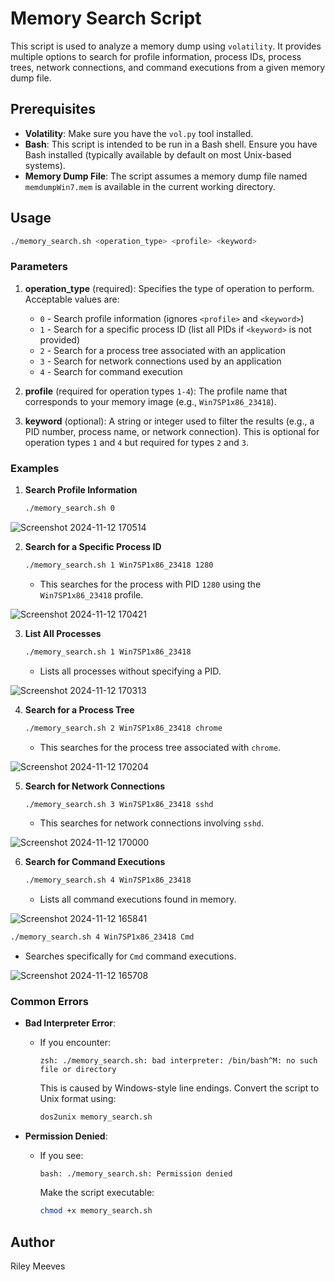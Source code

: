 
# Memory Search Script

This script is used to analyze a memory dump using `volatility`. It provides multiple options to search for profile information, process IDs, process trees, network connections, and command executions from a given memory dump file.

## Prerequisites

- **Volatility**: Make sure you have the `vol.py` tool installed.
- **Bash**: This script is intended to be run in a Bash shell. Ensure you have Bash installed (typically available by default on most Unix-based systems).
- **Memory Dump File**: The script assumes a memory dump file named `memdumpWin7.mem` is available in the current working directory.

## Usage

```bash
./memory_search.sh <operation_type> <profile> <keyword>
```

### Parameters

1. **operation_type** (required): Specifies the type of operation to perform. Acceptable values are:
   - `0` - Search profile information (ignores `<profile>` and `<keyword>`)
   - `1` - Search for a specific process ID (list all PIDs if `<keyword>` is not provided)
   - `2` - Search for a process tree associated with an application
   - `3` - Search for network connections used by an application
   - `4` - Search for command execution

2. **profile** (required for operation types `1-4`): The profile name that corresponds to your memory image (e.g., `Win7SP1x86_23418`).

3. **keyword** (optional): A string or integer used to filter the results (e.g., a PID number, process name, or network connection). This is optional for operation types `1` and `4` but required for types `2` and `3`.

### Examples

1. **Search Profile Information**
   ```bash
   ./memory_search.sh 0
   ```

![Screenshot 2024-11-12 170514](https://github.com/user-attachments/assets/276b22a9-adc1-4236-ad7a-fb92512fc65c)
   
2. **Search for a Specific Process ID**
   ```bash
   ./memory_search.sh 1 Win7SP1x86_23418 1280
   ```
   - This searches for the process with PID `1280` using the `Win7SP1x86_23418` profile.

![Screenshot 2024-11-12 170421](https://github.com/user-attachments/assets/bf418248-5ade-4f6b-ba4d-282cbc816d9d)

3. **List All Processes**
   ```bash
   ./memory_search.sh 1 Win7SP1x86_23418
   ```
   - Lists all processes without specifying a PID.

![Screenshot 2024-11-12 170313](https://github.com/user-attachments/assets/3e3834e6-9b3e-4070-ad14-a668f2941c97)

4. **Search for a Process Tree**
   ```bash
   ./memory_search.sh 2 Win7SP1x86_23418 chrome
   ```
   - This searches for the process tree associated with `chrome`.

![Screenshot 2024-11-12 170204](https://github.com/user-attachments/assets/8ccf9bcb-b46b-4987-b619-9dbbb990c18b)

5. **Search for Network Connections**
   ```bash
   ./memory_search.sh 3 Win7SP1x86_23418 sshd
   ```
   - This searches for network connections involving `sshd`.

![Screenshot 2024-11-12 170000](https://github.com/user-attachments/assets/fdb23ed9-5b74-48fe-8b47-ea8da97fb6e4)

6. **Search for Command Executions**
   ```bash
   ./memory_search.sh 4 Win7SP1x86_23418
   ```
   - Lists all command executions found in memory.

![Screenshot 2024-11-12 165841](https://github.com/user-attachments/assets/beb19218-a1e3-4c6d-bc56-44912d595967)
   
   ```bash
   ./memory_search.sh 4 Win7SP1x86_23418 Cmd
   ```
   - Searches specifically for `Cmd` command executions.

![Screenshot 2024-11-12 165708](https://github.com/user-attachments/assets/8e37f94b-db2e-4259-91ff-6127cbf6c0a6)

### Common Errors

- **Bad Interpreter Error**:
  - If you encounter:
    ```
    zsh: ./memory_search.sh: bad interpreter: /bin/bash^M: no such file or directory
    ```
    This is caused by Windows-style line endings. Convert the script to Unix format using:
    ```bash
    dos2unix memory_search.sh
    ```

- **Permission Denied**:
  - If you see:
    ```
    bash: ./memory_search.sh: Permission denied
    ```
    Make the script executable:
    ```bash
    chmod +x memory_search.sh
    ```

## Author

Riley Meeves
